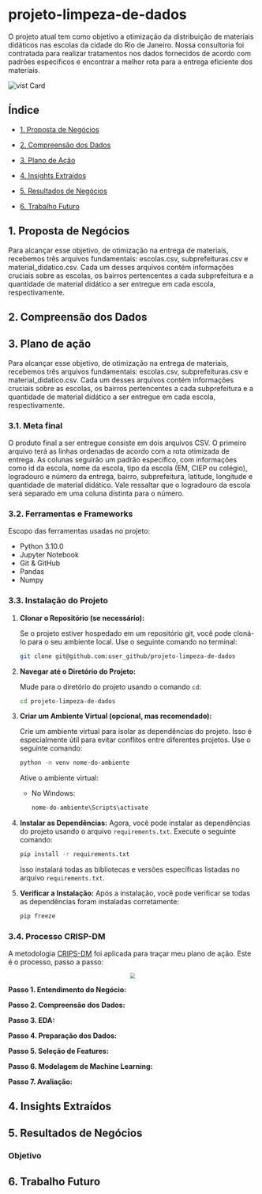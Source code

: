 # projeto-limpeza-de-dados
O projeto atual tem como objetivo a otimização da distribuição de materiais didáticos nas escolas da cidade do Rio de Janeiro. Nossa consultoria foi contratada para realizar tratamentos nos dados fornecidos de acordo com padrões específicos e encontrar a melhor rota para a entrega eficiente dos materiais.

![vist Card](https://cdn.discordapp.com/attachments/1205131422378098728/1205131482625212447/TOUT.webp?ex=65d74127&is=65c4cc27&hm=758e087a03e2a21fb286f31f66dff790ebfcc970e1f4f2cb29dc8ba24b7f2d40&)


## Índice

- [1. Proposta de Negócios](#1-proposta-de-negócios)

- [2. Compreensão dos Dados](#2-compreensão-dos-dados)

- [3. Plano de Ação](#3-plano-de-ação)

- [4. Insights Extraídos](#4-insights-extraídos)

- [5. Resultados de Negócios](#5-resultados-de-negócios)

- [6. Trabalho Futuro](#6-trabalho-futuro)


## 1. Proposta de Negócios
Para alcançar esse objetivo, de otimização na entrega de materiais, recebemos três arquivos fundamentais: escolas.csv, subprefeituras.csv e material_didatico.csv. Cada um desses arquivos contém informações cruciais sobre as escolas, os bairros pertencentes a cada subprefeitura e a quantidade de material didático a ser entregue em cada escola, respectivamente.



## 2. Compreensão dos Dados

## 3. Plano de ação
Para alcançar esse objetivo, de otimização na entrega de materiais, recebemos três arquivos fundamentais: escolas.csv, subprefeituras.csv e material_didatico.csv. Cada um desses arquivos contém informações cruciais sobre as escolas, os bairros pertencentes a cada subprefeitura e a quantidade de material didático a ser entregue em cada escola, respectivamente.


### 3.1. Meta final
O produto final a ser entregue consiste em dois arquivos CSV. O primeiro arquivo terá as linhas ordenadas de acordo com a rota otimizada de entrega. As colunas seguirão um padrão específico, com informações como id da escola, nome da escola, tipo da escola (EM, CIEP ou colégio), logradouro e número da entrega, bairro, subprefeitura, latitude, longitude e quantidade de material didático. Vale ressaltar que o logradouro da escola será separado em uma coluna distinta para o número.

### 3.2. Ferramentas e Frameworks

Escopo das ferramentas usadas no projeto:

- Python 3.10.0
- Jupyter Notebook
- Git & GitHub
- Pandas
- Numpy

### 3.3. Instalação do Projeto

1. **Clonar o Repositório (se necessário):**

   Se o projeto estiver hospedado em um repositório git, você pode cloná-lo para o seu ambiente local. Use o seguinte comando no terminal:

   ```bash
   git clone git@github.com:user_github/projeto-limpeza-de-dados
   ```

2. **Navegar até o Diretório do Projeto:**

   Mude para o diretório do projeto usando o comando `cd`:

   ```bash
   cd projeto-limpeza-de-dados
   ```

3. **Criar um Ambiente Virtual (opcional, mas recomendado):**

   Crie um ambiente virtual para isolar as dependências do projeto. Isso é especialmente útil para evitar conflitos entre diferentes projetos. Use o seguinte comando:

   ```bash
   python -m venv nome-do-ambiente
   ```

   Ative o ambiente virtual:

   - No Windows:

     ```bash
     nome-do-ambiente\Scripts\activate
     ```

4. **Instalar as Dependências:**
   Agora, você pode instalar as dependências do projeto usando o arquivo `requirements.txt`. Execute o seguinte comando:

   ```bash
   pip install -r requirements.txt
   ```

   Isso instalará todas as bibliotecas e versões específicas listadas no arquivo `requirements.txt`.

5. **Verificar a Instalação:**
   Após a instalação, você pode verificar se todas as dependências foram instaladas corretamente:

   ```bash
   pip freeze
   ```

### 3.4. Processo CRISP-DM
A metodologia [CRIPS-DM](https://www.ibm.com/docs/en/spss-modeler/saas?topic=dm-crisp-help-overview) foi aplicada para traçar meu plano de ação. Este é o processo, passo a passo:

<p align="center">
 <img src="https://cdn.discordapp.com/attachments/1181695164633329824/1181695982753304697/CRISP-DM_Flowchart_ElderResearch_Circular-1.png?ex=6581ff25&is=656f8a25&hm=978e079ffa29bbb54af68d891c7318a2bb1f9a30f3ac0c144434b96df3e2a367&"  style="zoom:65%"/>
</p>


**Passo 1. Entendimento do Negócio:**

**Passo 2. Compreensão dos Dados:**

**Passo 3. EDA:**

**Passo 4. Preparação dos Dados:**

**Passo 5. Seleção de Features:**
    
**Passo 6. Modelagem de Machine Learning:**

**Passo 7. Avaliação:**


## 4. Insights Extraídos

## 5. Resultados de Negócios

### Objetivo

## 6. Trabalho Futuro